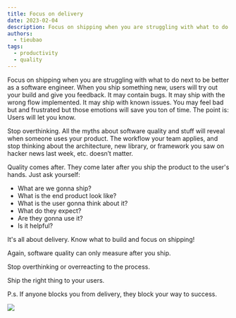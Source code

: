 ```yaml
---
title: Focus on delivery
date: 2023-02-04
description: Focus on shipping when you are struggling with what to do next to be better as a software engineer. When you ship something new, users will try out your build and give you feedback.
authors:
  - tieubao
tags:
  - productivity
  - quality
---
```


Focus on shipping when you are struggling with what to do next to be better as a software engineer. When you ship something new, users will try out your build and give you feedback. It may contain bugs. It may ship with the wrong flow implemented. It may ship with known issues. You may feel bad but and frustrated but those emotions will save you ton of time. The point is: Users will let you know.

Stop overthinking. All the myths about software quality and stuff will reveal when someone uses your product. The workflow your team applies, and stop thinking about the architecture, new library, or framework you saw on hacker news last week, etc. doesn’t matter.

Quality comes after. They come later after you ship the product to the user's hands. Just ask yourself:

* What are we gonna ship?
* What is the end product look like?
* What is the user gonna think about it?
* What do they expect?
* Are they gonna use it?
* Is it helpful?

It's all about delivery. Know what to build and focus on shipping!

Again, software quality can only measure after you ship.

Stop overthinking or overreacting to the process.

Ship the right thing to your users.

P.s. If anyone blocks you from delivery, they block your way to success.

![](focus-on-software-delivery_b34c705f1ff97b2dceb3556cfeecf6a0_md5.webp)
